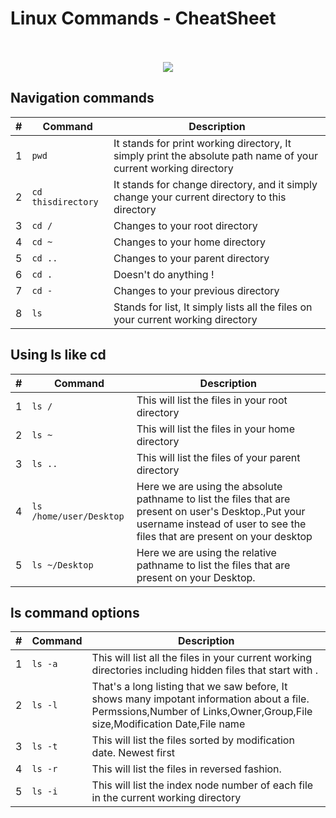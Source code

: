 # Linux Commands - CheatSheet
<p align="center">
  <br><br>
  <img src="https://github.com/Jyotsna-Singh/CheatSheets/blob/master/Linux/tux.jpg" />
</p>

## Navigation commands
| # | Command            | Description                                                                                                     |
|---|--------------------|-----------------------------------------------------------------------------------------------------------------|
| 1 | `pwd`              | It stands for print working directory, It simply print the absolute path name of your current working directory |
| 2 | `cd thisdirectory` | It stands for change directory, and it simply change your current directory to this directory                   |
| 3 | `cd /`             | Changes to your root directory                                                                                  |
| 4 | `cd ~`             | Changes to your home directory                                                                                  |
| 5 | `cd ..`            | Changes to your parent directory                                                                                |
| 6 | `cd .`             | Doesn't do anything !                                                                                           |
| 7 | `cd -`             | Changes to your previous directory                                                                              |
| 8 | `ls`                | Stands for list, It simply lists all the files on your current working directory                                |


## Using ls like cd
| # | Command                 | Description                                                                                                                                                                       |
|---|-------------------------|-----------------------------------------------------------------------------------------------------------------------------------------------------------------------------------|
| 1 | `ls /`                  | This will list the files in your root directory                                                                                                                                   |
| 2 | `ls ~`                  | This will list the files in your home directory                                                                                                                                   |
| 3 | `ls ..`                 | This will list the files of your parent directory                                                                                                                                 |
| 4 | `ls /home/user/Desktop` | Here we are using the absolute pathname to list the files that are present on user's Desktop.,Put your username instead of user to see the files that are present on your desktop |
| 5 | `ls ~/Desktop`          | Here we are using the relative pathname to list the files that are present on your Desktop.            |


## ls command options

| # | Command  | Description                                                                                                                                                             |
|---|----------|-------------------------------------------------------------------------------------------------------------------------------------------------------------------------|
| 1 | `ls -a` | This will list all the files in your current working directories including hidden files that start with .                                                               |
| 2 | `ls -l` | That's a long listing that we saw before, It shows many impotant information about a file. Permssions,Number of Links,Owner,Group,File size,Modification Date,File name |
| 3 | `ls -t` | This will list the files sorted by modification date. Newest first                                                                                                      |
| 4 | `ls -r` | This will list the files in reversed fashion.                                                                                                                           |
| 5 | `ls -i` | This will list the index node number of each file in the current working directory                                                                                      |
